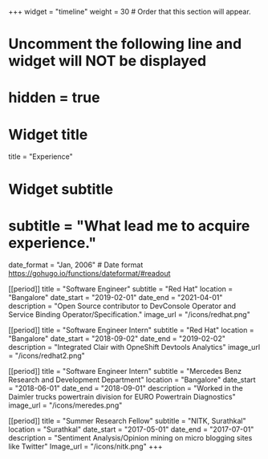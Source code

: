 +++
widget = "timeline"
weight = 30  # Order that this section will appear.

# Uncomment the following line and widget will NOT be displayed
# hidden = true

# Widget title
title = "Experience"
# Widget subtitle
# subtitle = "What lead me to acquire experience."

date_format = "Jan, 2006" # Date format https://gohugo.io/functions/dateformat/#readout

[[period]]
  title = "Software Engineer"
  subtitle = "Red Hat"
  location = "Bangalore"
  date_start =  "2019-02-01"
  date_end = "2021-04-01" 
  description = "Open Source contributor to DevConsole Operator and Service Binding Operator/Specification."
  image_url = "/icons/redhat.png"

[[period]]
  title = "Software Engineer Intern"
  subtitle = "Red Hat"
  location = "Bangalore"
  date_start = "2018-09-02"
  date_end = "2019-02-02"
  description = "Integrated Clair with OpneShift Devtools Analytics"
  image_url = "/icons/redhat2.png"

[[period]]
  title = "Software Engineer Intern"
  subtitle = "Mercedes Benz Research and Development Department"
  location = "Bangalore"
  date_start = "2018-06-01"
  date_end = "2018-09-01"
  description = "Worked in the Daimler trucks powertrain division for EURO Powertrain Diagnostics"
  image_url = "/icons/meredes.png"


[[period]]
  title = "Summer Research Fellow"
  subtitle = "NITK, Surathkal"
  location = "Surathkal"
  date_start = "2017-05-01"
  date_end = "2017-07-01"
  description = "Sentiment Analysis/Opinion mining on micro blogging sites like Twitter"
  Image_url = "/icons/nitk.png"
+++
